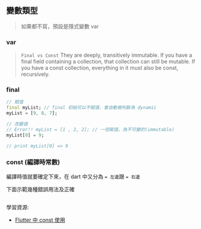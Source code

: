 ## 變數類型

> 如果都不寫，預設是隱式變數 var

### var

> `Final vs Const`  They are deeply, transitively immutable. If you have a final field containing a collection, that collection can still be mutable. If you have a const collection, everything in it must also be const, recursively.

### final
```dart
// 賦值
final myList; // final 初始可以不賦值，會自動被判斷為 dynamic
myList = [9, 8, 7];

// 改變值
// Error!! myList = [1 , 2, 2]; // 一但賦值，為不可變的(immutable)
myList[0] = 9;

// print myList[0] => 9
```

### const (編譯時常數)

編譯時值就要確定下來，在 dart 中又分為 `= 左邊`跟 `= 右邊`

下面示範幾種錯誤用法及正確
```dart

```

學習資源:

- [Flutter 中 const 使用](https://juejin.cn/post/6919879270370115591#heading-1)
